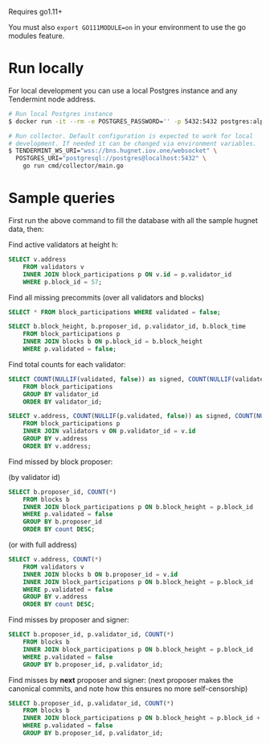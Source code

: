Requires go1.11+

You must also `export GO111MODULE=on` in your environment to use the go modules feature.

# Run locally

For local development you can use a local Postgres instance and any Tendermint
node address.

```sh
# Run local Postgres instance
$ docker run -it --rm -e POSTGRES_PASSWORD='' -p 5432:5432 postgres:alpine

# Run collector. Default configuration is expected to work for local
# development. If needed it can be changed via environment variables.
$ TENDERMINT_WS_URI="wss://bns.hugnet.iov.one/websocket" \
  POSTGRES_URI="postgresql://postgres@localhost:5432" \
    go run cmd/collector/main.go
```

# Sample queries

First run the above command to fill the database with all the sample hugnet data, then:

Find active validators at height h:

```sql
SELECT v.address 
    FROM validators v 
    INNER JOIN block_participations p ON v.id = p.validator_id 
    WHERE p.block_id = 57;
```

Find all missing precommits (over all validators and blocks)

```sql
SELECT * FROM block_participations WHERE validated = false;

SELECT b.block_height, b.proposer_id, p.validator_id, b.block_time 
    FROM block_participations p 
    INNER JOIN blocks b ON p.block_id = b.block_height 
    WHERE p.validated = false;
```

Find total counts for each validator:

```sql
SELECT COUNT(NULLIF(validated, false)) as signed, COUNT(NULLIF(validated, true)) as missed, validator_id 
    FROM block_participations 
    GROUP BY validator_id 
    ORDER BY validator_id;

SELECT v.address, COUNT(NULLIF(p.validated, false)) as signed, COUNT(NULLIF(p.validated, true)) as missed 
    FROM block_participations p 
    INNER JOIN validators v ON p.validator_id = v.id 
    GROUP BY v.address 
    ORDER BY v.address;
```

Find missed by block proposer:

(by validator id)
```sql
SELECT b.proposer_id, COUNT(*) 
    FROM blocks b 
    INNER JOIN block_participations p ON b.block_height = p.block_id 
    WHERE p.validated = false 
    GROUP BY b.proposer_id
    ORDER BY count DESC;
```

(or with full address)
```sql
SELECT v.address, COUNT(*) 
    FROM validators v 
    INNER JOIN blocks b ON b.proposer_id = v.id 
    INNER JOIN block_participations p ON b.block_height = p.block_id 
    WHERE p.validated = false 
    GROUP BY v.address
    ORDER BY count DESC;
```

Find misses by proposer and signer:

```sql
SELECT b.proposer_id, p.validator_id, COUNT(*) 
    FROM blocks b 
    INNER JOIN block_participations p ON b.block_height = p.block_id 
    WHERE p.validated = false 
    GROUP BY b.proposer_id, p.validator_id;
```

Find misses by **next** proposer and signer: 
(next proposer makes the canonical commits, and note how this ensures no more self-censorship)


```sql
SELECT b.proposer_id, p.validator_id, COUNT(*) 
    FROM blocks b 
    INNER JOIN block_participations p ON b.block_height = p.block_id + 1
    WHERE p.validated = false 
    GROUP BY b.proposer_id, p.validator_id;
```
